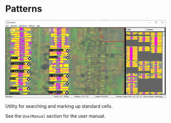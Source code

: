 # Patterns

![/imgstore/patterns_demo.jpg](/imgstore/patterns_demo.jpg)

Utility for searching and marking up standard cells.

See the `UserManual` section for the user manual.
